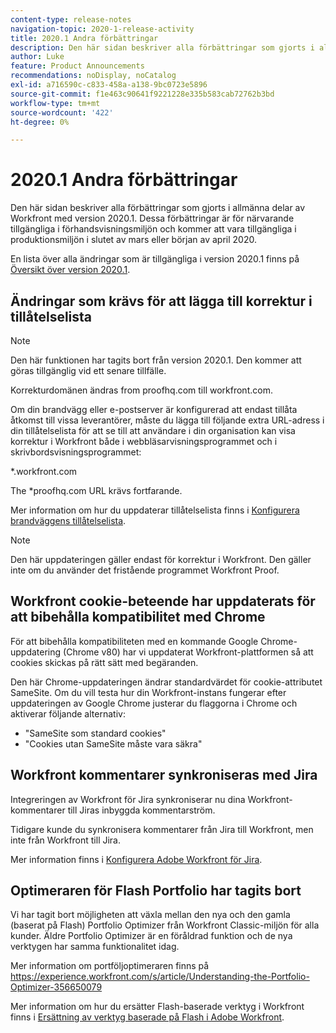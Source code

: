 ```yaml
---
content-type: release-notes
navigation-topic: 2020-1-release-activity
title: 2020.1 Andra förbättringar
description: Den här sidan beskriver alla förbättringar som gjorts i allmänna delar av Workfront med version 2020.1. Dessa förbättringar är för närvarande tillgängliga i förhandsvisningsmiljön och kommer att vara tillgängliga i produktionsmiljön i slutet av mars eller början av april 2020.
author: Luke
feature: Product Announcements
recommendations: noDisplay, noCatalog
exl-id: a716590c-c833-458a-a138-9bc0723e5896
source-git-commit: f1e463c90641f9221228e335b583cab72762b3bd
workflow-type: tm+mt
source-wordcount: '422'
ht-degree: 0%

---
```


# 2020.1 Andra förbättringar

Den här sidan beskriver alla förbättringar som gjorts i allmänna delar av Workfront med version 2020.1. Dessa förbättringar är för närvarande tillgängliga i förhandsvisningsmiljön och kommer att vara tillgängliga i produktionsmiljön i slutet av mars eller början av april 2020.

En lista över alla ändringar som är tillgängliga i version 2020.1 finns på [Översikt över version 2020.1](../../../product-announcements/product-releases/2020.1-release-activity/2020-1-release-overview.md).

## Ändringar som krävs för att lägga till korrektur i tillåtelselista

>[!NOTE]
>
>Den här funktionen har tagits bort från version 2020.1. Den kommer att göras tillgänglig vid ett senare tillfälle.

Korrekturdomänen ändras from proofhq.com till workfront.com.

Om din brandvägg eller e-postserver är konfigurerad att endast tillåta åtkomst till vissa leverantörer, måste du lägga till följande extra URL-adress i din tillåtelselista för att se till att användare i din organisation kan visa korrektur i Workfront både i webbläsarvisningsprogrammet och i skrivbordsvisningsprogrammet:

&#42;.workfront.com

The &#42;proofhq.com URL krävs fortfarande.

Mer information om hur du uppdaterar tillåtelselista finns i [Konfigurera brandväggens tillåtelselista](../../../administration-and-setup/get-started-wf-administration/configure-your-firewall.md).

>[!NOTE]
>
>Den här uppdateringen gäller endast för korrektur i Workfront. Den gäller inte om du använder det fristående programmet Workfront Proof.

## Workfront cookie-beteende har uppdaterats för att bibehålla kompatibilitet med Chrome

För att bibehålla kompatibiliteten med en kommande Google Chrome-uppdatering (Chrome v80) har vi uppdaterat Workfront-plattformen så att cookies skickas på rätt sätt med begäranden.

Den här Chrome-uppdateringen ändrar standardvärdet för cookie-attributet SameSite. Om du vill testa hur din Workfront-instans fungerar efter uppdateringen av Google Chrome justerar du flaggorna i Chrome och aktiverar följande alternativ:

* &quot;SameSite som standard cookies&quot;
* &quot;Cookies utan SameSite måste vara säkra&quot;

## Workfront kommentarer synkroniseras med Jira

Integreringen av Workfront för Jira synkroniserar nu dina Workfront-kommentarer till Jiras inbyggda kommentarström.

Tidigare kunde du synkronisera kommentarer från Jira till Workfront, men inte från Workfront till Jira.

Mer information finns i [Konfigurera Adobe Workfront för Jira](../../../workfront-integrations-and-apps/use-workfront-with-jira/configure-workfront-for-jira.md).

## Optimeraren för Flash Portfolio har tagits bort

Vi har tagit bort möjligheten att växla mellan den nya och den gamla (baserat på Flash) Portfolio Optimizer från Workfront Classic-miljön för alla kunder. Äldre Portfolio Optimizer är en föråldrad funktion och de nya verktygen har samma funktionalitet idag.

Mer information om portföljoptimeraren finns på https://experience.workfront.com/s/article/Understanding-the-Portfolio-Optimizer-356650079

Mer information om hur du ersätter Flash-baserade verktyg i Workfront finns i [Ersättning av verktyg baserade på Flash i Adobe Workfront](../../../product-announcements/announcements/announcement-archive/replace-flash-tools.md).
